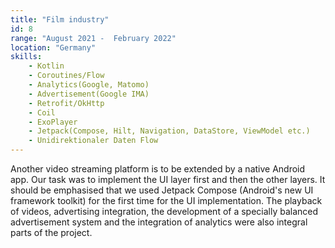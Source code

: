 ```yaml
---
title: "Film industry"
id: 8
range: "August 2021 -  February 2022"
location: "Germany"
skills:
    - Kotlin
    - Coroutines/Flow
    - Analytics(Google, Matomo)
    - Advertisement(Google IMA)
    - Retrofit/OkHttp
    - Coil
    - ExoPlayer
    - Jetpack(Compose, Hilt, Navigation, DataStore, ViewModel etc.)
    - Unidirektionaler Daten Flow
---
```


Another video streaming platform is to be extended by a native Android app. Our task was to implement the UI layer first and then the other layers. It should be emphasised that we used Jetpack Compose (Android's new UI framework toolkit) for the first time for the UI implementation. The playback of videos, advertising integration, the development of a specially balanced advertisement system and the integration of analytics were also integral parts of the project.
